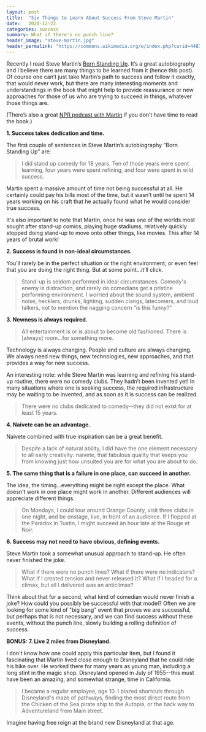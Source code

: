 ```yaml
---
layout: post
title:  "Six Things to Learn About Success From Steve Martin"
date:   2020-12-22
categories: success
summary: What if there's no punch line?
header_image: "steve-martin.jpg"
header_permalink: "https://commons.wikimedia.org/w/index.php?curid=44832559"
---
```



Recently I read Steve Martin’s [Born Standing Up](https://en.wikipedia.org/wiki/Born_Standing_Up). It’s a great autobiography and I believe there are many things to be learned from it (hence this post). Of course one can’t just take Martin’s path to success and follow it exactly, that would never work, but there are many interesting moments and understandings in the book that might help to provide reassurance or new approaches for those of us who are trying to succeed in things, whatever those things are. 

(There’s also a great [NPR podcast with Martin](https://www.npr.org/2020/05/08/852769010/steve-martin-on-his-years-as-a-comic-and-walking-away-from-stand-up) if you don’t have time to read the book.)

**1. Success takes dedication and time.**

The first couple of sentences in Steve Martin’s autobiography “Born Standing Up” are:

> I did stand up comedy for 18 years. Ten of those years were spent learning, four years were spent refining, and four were spent in wild success.

Martin spent a massive amount of time not being successful at all. He certainly could pay his bills most of the time, but it wasn’t until he spent 14 years working on his craft that he actually found what he would consider true success. 

It's also important to note that Martin, once he was one of the worlds most sought after stand-up comics, playing huge stadiums, relatively quickly stopped doing stand-up to move onto other things, like movies. This after 14 years of brutal work!

**2. Success is found in non-ideal circumstances.**

You’ll rarely be in the perfect situation or the right environment, or even feel that you are doing the right thing. But at some point...it’ll click.

> Stand-up is seldom performed in ideal circumstances. Comedy's enemy is distraction, and rarely do comedians get a pristine performing environment. I worried about the sound system, ambient noise, hecklers, drunks, lighting, sudden clangs, latecomers, and loud talkers, not to mention the nagging concern “is this funny?”

**3. Newness is always required.**

> All entertainment is or is about to become old fashioned. There is [always] room...for something more.

Technology is always changing. People and culture are always changing. We always need new things, new technologies, new approaches, and that provides a way for new success. 

An interesting note: while Steve Martin was learning and refining his stand-up routine, there were no comedy clubs. They hadn’t been invented yet!  In many situations where one is seeking success, the required infrastructure may be waiting to be invented, and as soon as it is success can be realized.

> There were no clubs dedicated to comedy--they did not exist for at least 15 years.

**4. Naivete can be an advantage.**

Naivete combined with true inspiration can be a great benefit.

> Despite a lack of  natural ability, I did have the one element necessary to all early creativity: naivete, that fabulous quality that keeps you from knowing just how unsuited you are for what you are about to do.

**5. The same thing that is a failure in one place, can succeed in another.**

The idea, the timing...everything might be right except the place. What doesn't work in one place might work in another. Different audiences will appreciate different things.

> On Mondays, I could tour around Orange County, visit three clubs in one night, and be onstage, live, in front of an audience. If I flopped at the Paradox in Tustin, I might succeed an hour late at the Rouge et Noir.

**6. Success may not need to have obvious, defining events.**

Steve Martin took a somewhat unusual approach to stand-up. He often never finished the joke.

> What if there were no punch lines? What if there were no indicators? What if I created tension and never released it? What if I headed for a climax, but all I delivered was an anticlimax?

Think about that for a second, what kind of comedian would never finish a joke? How could you possibly be successful with that model? Often we are looking for some kind of "big bang" event that proves we are successful, but perhaps that is not necessary, and we can find success without these events, without the punch line, slowly building a rolling definition of success.

**BONUS: 7. Live 2 miles from Disneyland.**

I don't know how one could apply this particular item, but I found it fascinating that Martin lived close enough to Disneyland that he could ride his bike over. He worked there for many years as young man, including a long stint in the magic shop. Disneyland opened in July of 1955--this must have been an amazing, and somewhat strange, time in California. 

>I became a regular employee, age 10. I blazed shortcuts through Disneyland's maze of pathways, finding the most direct route from the Chicken of the Sea pirate ship to the Autopia, or the back way to Adventureland from Main street.

Imagine  having free reign at the brand new Disneyland at that age.